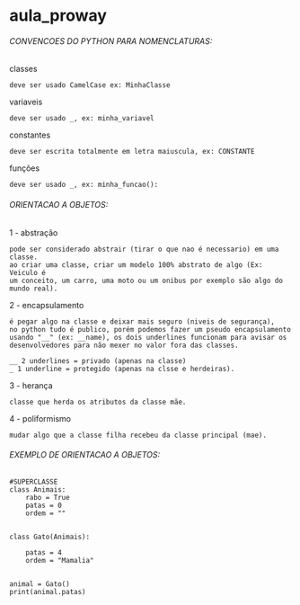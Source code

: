 # aula_proway

###### CONVENCOES DO PYTHON PARA NOMENCLATURAS:

classes 
	
	deve ser usado CamelCase ex: MinhaClasse

variaveis 
	
	deve ser usado _, ex: minha_variavel

constantes 

	deve ser escrita totalmente em letra maiuscula, ex: CONSTANTE

funções 
	
	deve ser usado _, ex: minha_funcao():


###### ORIENTACAO A OBJETOS:

1 - abstração

	pode ser considerado abstrair (tirar o que nao é necessario) em uma classe.
	ao criar uma classe, criar um modelo 100% abstrato de algo (Ex: Veiculo é 
	um conceito, um carro, uma moto ou um onibus por exemplo são algo do 
	mundo real).


2 - encapsulamento

	é pegar algo na classe e deixar mais seguro (niveis de segurança), 
	no python tudo é publico, porém podemos fazer um pseudo encapsulamento 
	usando "__" (ex: __name), os dois underlines funcionam para avisar os 
	desenvolvedores para não mexer no valor fora das classes.

	__ 2 underlines = privado (apenas na classe)
	_ 1 underline = protegido (apenas na clsse e herdeiras).


3 - herança

	classe que herda os atributos da classe mãe.


4 - poliformismo
	
	mudar algo que a classe filha recebeu da classe principal (mae).


###### EXEMPLO DE ORIENTACAO A OBJETOS:

````
#SUPERCLASSE
class Animais: 
	rabo = True
	patas = 0
	ordem = ""


class Gato(Animais):

	patas = 4
	ordem = "Mamalia"


animal = Gato()
print(animal.patas)
````


